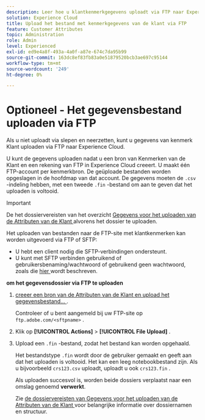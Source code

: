 ```yaml
---
description: Leer hoe u klantkenmerkgegevens uploadt via FTP naar Experience Cloud.
solution: Experience Cloud
title: Upload het bestand met kenmerkgegevens van de klant via FTP
feature: Customer Attributes
topic: Administration
role: Admin
level: Experienced
exl-id: ed9e4a8f-493a-4a0f-a87e-674c7da95b99
source-git-commit: 163dc8ef83fb83a0e51879520bcb3ae697c95144
workflow-type: tm+mt
source-wordcount: '249'
ht-degree: 0%

---
```


# Optioneel - Het gegevensbestand uploaden via FTP

Als u niet uploadt via slepen en neerzetten, kunt u gegevens van kenmerk Klant uploaden via FTP naar Experience Cloud.

U kunt de gegevens uploaden nadat u een bron van Kenmerken van de Klant en een rekening van FTP in Experience Cloud creeert. U maakt één FTP-account per kenmerkbron. De geüploade bestanden worden opgeslagen in de hoofdmap van dat account. De gegevens moeten de `.csv` -indeling hebben, met een tweede `.fin` -bestand om aan te geven dat het uploaden is voltooid.

>[!IMPORTANT]
>
>De het dossiervereisten van het overzicht [ Gegevens voor het uploaden van de Attributen van de Klant ](crs-data-file.md) alvorens het dossier te uploaden.

Het uploaden van bestanden naar de FTP-site met klantkenmerken kan worden uitgevoerd via FTP of SFTP:

* U hebt een client nodig die SFTP-verbindingen ondersteunt.
* U kunt met SFTP verbinden gebruikend of gebruikersbenaming/wachtwoord of gebruikend geen wachtwoord, zoals die [ hier ](https://experienceleague.adobe.com/docs/analytics/export/ftp-and-sftp/secure-file-transfer-protocol/ftp-sftp-cert-auth.html?lang=nl-NL) wordt beschreven.

**om het gegevensdossier via FTP te uploaden**

1. [ creeer een bron van de Attributen van de Klant en upload het gegevensbestand... ](t-crs-usecase.md).

   Controleer of u bent aangemeld bij uw FTP-site op `ftp.adobe.com/<sftpname>` .

1. Klik op **[!UICONTROL Actions]** > **[!UICONTROL File Upload]** .

1. Upload een `.fin` -bestand, zodat het bestand kan worden opgehaald.

   Het bestandstype `.fin` wordt door de gebruiker gemaakt en geeft aan dat het uploaden is voltooid. Het kan een leeg notebookbestand zijn. Als u bijvoorbeeld `crs123.csv` uploadt, uploadt u ook `crs123.fin` .

   Als uploaden succesvol is, worden beide dossiers verplaatst naar een omslag genoemd **verwerkt**.

   Zie [ de dossiervereisten van Gegevens voor het uploaden van de Attributen van de Klant ](crs-data-file.md) voor belangrijke informatie over dossiernamen en structuur.
